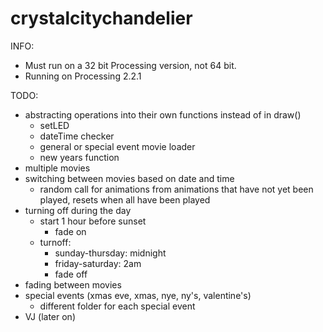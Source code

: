 crystalcitychandelier
=====================

INFO:
 - Must run on a 32 bit Processing version, not 64 bit.
 - Running on Processing 2.2.1

TODO:
 - abstracting operations into their own functions instead of in draw()
	- setLED
	- dateTime checker
	- general or special event movie loader
	- new years function
 - multiple movies
 - switching between movies based on date and time
	- random call for animations from animations that have not yet been played, resets when all have been played
 - turning off during the day
	- start 1 hour before sunset 
		- fade on
	- turnoff:
		- sunday-thursday: midnight
		- friday-saturday: 2am
		- fade off
 - fading between movies
 - special events (xmas eve, xmas, nye, ny's, valentine's)
	- different folder for each special event
 - VJ (later on)
 